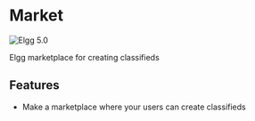 Market
===============================
![Elgg 5.0](https://img.shields.io/badge/Elgg-5.0-purple.svg?style=flat-square)

Elgg marketplace for creating classifieds

## Features

* Make a marketplace where your users can create classifieds
